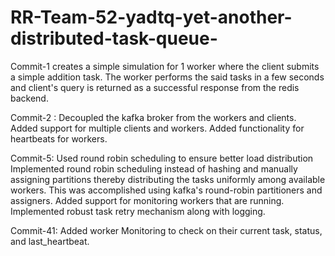 # RR-Team-52-yadtq-yet-another-distributed-task-queue-

Commit-1 creates a simple simulation for 1 worker where the client submits a simple addition task. The worker performs the said tasks in a few seconds and client's query is returned as a successful response from the redis backend.


Commit-2 : Decoupled the kafka broker from the workers and clients. Added support for multiple clients and workers. Added functionality for heartbeats for workers.

Commit-5: Used round robin scheduling to ensure better load distribution
Implemented round robin scheduling instead of hashing and manually assigning partitions thereby distributing the tasks uniformly among available workers. This was accomplished using kafka's round-robin partitioners and assigners. Added support for monitoring workers that are running.
Implemented robust task retry mechanism along with logging.

Commit-41: Added worker Monitoring to check on their current task, status, and last_heartbeat.
